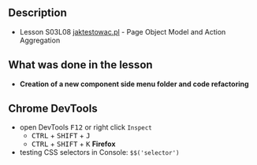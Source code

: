 ## Description
- Lesson S03L08 [jaktestowac.pl](https://jaktestowac.pl/lesson/pw1s03l08/) - Page Object Model and Action Aggregation
 
## What was done in the lesson
- **Creation of a new component side menu folder and code refactoring**


## Chrome DevTools

- open DevTools <kbd>F12</kbd> or right click `Inspect`  
    - <kbd>CTRL</kbd> + <kbd>SHIFT</kbd> + <kbd>J</kbd>  
    - <kbd>CTRL</kbd> + <kbd>SHIFT</kbd> + <kbd>K</kbd> **Firefox**
- testing CSS selectors in Console: `$$('selector')`  
